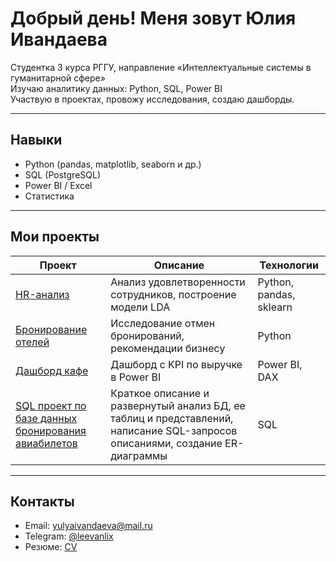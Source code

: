 # Добрый день! Меня зовут Юлия Ивандаева

Студентка 3 курса РГГУ, направление «Интеллектуальные системы в гуманитарной сфере»  
Изучаю аналитику данных: Python, SQL, Power BI  
Участвую в проектах, провожу исследования, создаю дашборды.

---

## Навыки

- Python (pandas, matplotlib, seaborn и др.)
- SQL (PostgreSQL)
- Power BI / Excel
- Статистика

---

## Мои проекты

| Проект | Описание | Технологии |
|--------|----------|------------|
| [HR-анализ](https://github.com/yulyaiv/hr-analysis) | Анализ удовлетворенности сотрудников, построение модели LDA | Python, pandas, sklearn |
| [Бронирование отелей](https://github.com/yulyaiv/hotel-booking-analysis) | Исследование отмен бронирований, рекомендации бизнесу | Python |
| [Дашборд кафе](https://github.com/yulyaiv/cafe-dashboard) | Дашборд с KPI по выручке в Power BI | Power BI, DAX |
| [SQL проект по базе данных бронирования авиабилетов](https://github.com/yulyaiv/avia-bookings) | Краткое описание и развернутый анализ БД, ее таблиц и представлений, написание SQL-запросов описаниями, создание ER-диаграммы | SQL |

---

## Контакты

- Email: yulyaivandaeva@mail.ru  
- Telegram: [@leevanlix](https://t.me/leevanlix)  
- Резюме: [CV](https://drive.google.com/file/d/17Xl2yGIVK7xBvhKD_4uvilUne9_s4Nzb/view?usp=sharing)

